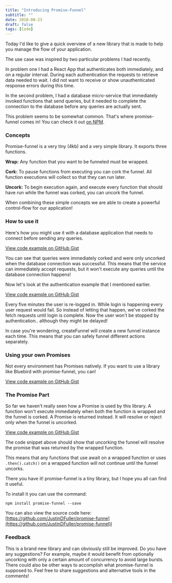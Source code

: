 ```yaml
---
title: "Introducing Promise-Funnel"
subtitle: ""
date: 2018-08-23
draft: false
tags: [Code]
---
```


Today I'd like to give a quick overview of a new library that is made to help you manage the flow of your application.

The use case was inspired by two particular problems I had recently.

<!--more-->

In problem one I had a React App that authenticates both immediately, and on a regular interval. During each authentication the requests to retrieve data needed to wait. I did not want to receive or show unauthenticated response errors during this time.

In the second problem, I had a database micro-service that immediately invoked functions that send queries, but it needed to complete the connection to the database before any queries are actually sent.

This problem seems to be somewhat common. That's where promise-funnel comes in! You can check it out [on NPM](https://www.npmjs.com/package/promise-funnel).

### Concepts

Promise-funnel is a very tiny (4kb) and a very simple library. It exports three functions.

**Wrap:** Any function that you want to be funneled must be wrapped.

**Cork:** To pause functions from executing you can cork the funnel. All function executions will collect so that they can run later.

**Uncork:** To begin execution again, and execute every function that should have run while the funnel was corked, you can uncork the funnel.

When combining these simple concepts we are able to create a powerful control-flow for our application!

### How to use it

Here's how you might use it with a database application that needs to connect before sending any queries.

[View code example on GitHub Gist](https://gist.github.com/JustinDFuller/a334841f01192fc33ad436c1d8db85a5#file-withdatabase-js)

You can see that queries were immediately corked and were only uncorked when the database connection was successful. This means that the service can immediately accept requests, but it won't execute any queries until the database connection happens!

Now let's look at the authentication example that I mentioned earlier.

[View code example on GitHub Gist](https://gist.github.com/JustinDFuller/1bdcf88233f2b7e1966775ebaa2497ec#file-authentication-js)

Every five minutes the user is re-logged in. While login is happening every user request would fail. So instead of letting that happen, we've corked the fetch requests until login is complete. Now the user won't be stopped by authentication.. although they might be delayed!

In case you're wondering, createFunnel will create a new funnel instance each time. This means that you can safely funnel different actions separately.

### **Using your own Promises**

Not every environment has Promises natively. If you want to use a library like Bluebird with promise-funnel, you can!

[View code example on GitHub Gist](https://gist.github.com/JustinDFuller/5cb609d74f417ccf85dd920c53b49569#file-bluebird-js)

### The Promise Part

So far we haven't really seen how a Promise is used by this library. A function won't execute immediately when both the function is wrapped and the funnel is corked. A Promise is returned instead. It will resolve or reject only when the funnel is uncorked.

[View code example on GitHub Gist](https://gist.github.com/JustinDFuller/c7fb196332a50dcc4b8c5bafa2addb85#file-promises-js)

The code snippet above should show that uncorking the funnel will resolve the promise that was returned by the wrapped function.

This means that any functions that use await on a wrapped function or uses `.then().catch()` on a wrapped function will not continue until the funnel uncorks.

There you have it! promise-funnel is a tiny library, but I hope you all can find it useful.

To install it you can use the command:

```console
npm install promise-funnel --save
```

You can also view the source code here: [https://github.com/JustinDFuller/promise-funne](https://github.com/JustinDFuller/promise-funnel)l

### Feedback

This is a brand new library and can obviously still be improved. Do you have any suggestions? For example, maybe it would benefit from optionally uncorking with only a certain amount of concurrency to avoid large bursts. There could also be other ways to accomplish what promise-funnel is supposed to. Feel free to share suggestions and alternative tools in the comments!

